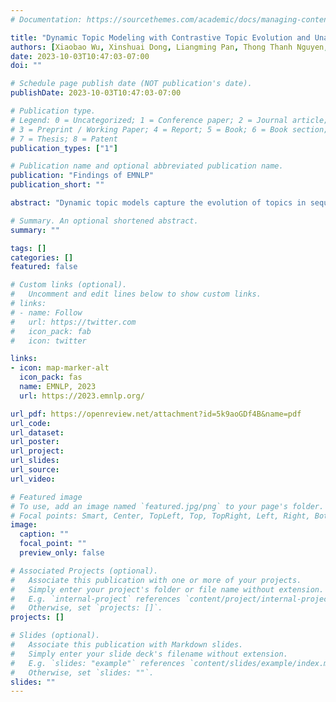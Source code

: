 ```yaml
---
# Documentation: https://sourcethemes.com/academic/docs/managing-content/

title: "Dynamic Topic Modeling with Contrastive Topic Evolution and Unassociated Word Sampling"
authors: [Xiaobao Wu, Xinshuai Dong, Liangming Pan, Thong Thanh Nguyen, Anh Tuan Luu]
date: 2023-10-03T10:47:03-07:00
doi: ""

# Schedule page publish date (NOT publication's date).
publishDate: 2023-10-03T10:47:03-07:00

# Publication type.
# Legend: 0 = Uncategorized; 1 = Conference paper; 2 = Journal article;
# 3 = Preprint / Working Paper; 4 = Report; 5 = Book; 6 = Book section;
# 7 = Thesis; 8 = Patent
publication_types: ["1"]

# Publication name and optional abbreviated publication name.
publication: "Findings of EMNLP"
publication_short: ""

abstract: "Dynamic topic models capture the evolution of topics in sequential corpora, which have been applied in various tasks like trend analysis. However, existing models suffer from producing repetitive and unassociated topics that fail to reveal the evolution and hinder further applications. To address these issues, we in this paper propose the Unassociated word sampling and Contrastive Dynamic Topic Model. Instead of simply chaining topics as early work, we propose a contrastive topic evolution method that builds the similarity relations among dynamic topics. This captures the evolution of topics and also maintains the differences between them, which prevents producing repetitive topics. To avoid unassociated topics, we further propose an unassociated word sampling method that consistently excludes unassociated words from discovered topics. Experiments on benchmark datasets show our method significantly outperforms state-of-the-art baselines, capturing topic evolution with more coherent and diverse topics and showing better performance on downstream tasks."

# Summary. An optional shortened abstract.
summary: ""

tags: []
categories: []
featured: false

# Custom links (optional).
#   Uncomment and edit lines below to show custom links.
# links:
# - name: Follow
#   url: https://twitter.com
#   icon_pack: fab
#   icon: twitter

links:
- icon: map-marker-alt
  icon_pack: fas
  name: EMNLP, 2023
  url: https://2023.emnlp.org/

url_pdf: https://openreview.net/attachment?id=5k9aoGDf4B&name=pdf
url_code:
url_dataset:
url_poster:
url_project:
url_slides:
url_source:
url_video:

# Featured image
# To use, add an image named `featured.jpg/png` to your page's folder. 
# Focal points: Smart, Center, TopLeft, Top, TopRight, Left, Right, BottomLeft, Bottom, BottomRight.
image:
  caption: ""
  focal_point: ""
  preview_only: false

# Associated Projects (optional).
#   Associate this publication with one or more of your projects.
#   Simply enter your project's folder or file name without extension.
#   E.g. `internal-project` references `content/project/internal-project/index.md`.
#   Otherwise, set `projects: []`.
projects: []

# Slides (optional).
#   Associate this publication with Markdown slides.
#   Simply enter your slide deck's filename without extension.
#   E.g. `slides: "example"` references `content/slides/example/index.md`.
#   Otherwise, set `slides: ""`.
slides: ""
---
```

